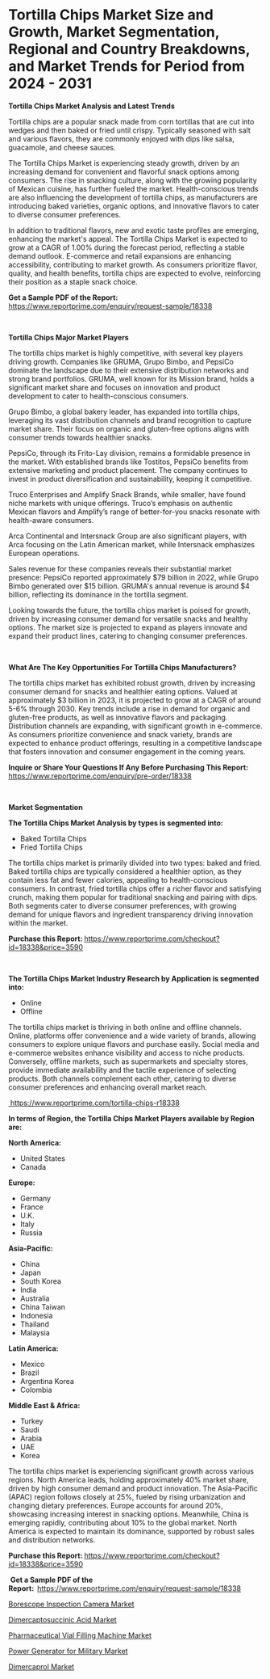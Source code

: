 <p><h1>Tortilla Chips Market Size and Growth, Market Segmentation, Regional and Country Breakdowns, and Market Trends for Period from 2024 -  2031</h1></p><p><strong>Tortilla Chips Market Analysis and Latest Trends</strong></p>
<p><p>Tortilla chips are a popular snack made from corn tortillas that are cut into wedges and then baked or fried until crispy. Typically seasoned with salt and various flavors, they are commonly enjoyed with dips like salsa, guacamole, and cheese sauces. </p><p>The Tortilla Chips Market is experiencing steady growth, driven by an increasing demand for convenient and flavorful snack options among consumers. The rise in snacking culture, along with the growing popularity of Mexican cuisine, has further fueled the market. Health-conscious trends are also influencing the development of tortilla chips, as manufacturers are introducing baked varieties, organic options, and innovative flavors to cater to diverse consumer preferences.</p><p>In addition to traditional flavors, new and exotic taste profiles are emerging, enhancing the market's appeal. The Tortilla Chips Market is expected to grow at a CAGR of 1.00% during the forecast period, reflecting a stable demand outlook. E-commerce and retail expansions are enhancing accessibility, contributing to market growth. As consumers prioritize flavor, quality, and health benefits, tortilla chips are expected to evolve, reinforcing their position as a staple snack choice.</p></p>
<p><strong>Get a Sample PDF of the Report:&nbsp;</strong> <a href="https://www.reportprime.com/enquiry/request-sample/18338?utm_campaign=1197&utm_medium=2&utm_source=Github&utm_content=ia&utm_term=21112024&utm_id=tortilla-chips">https://www.reportprime.com/enquiry/request-sample/18338</a></p>
<p>&nbsp;</p>
<p><strong>Tortilla Chips Major Market Players</strong></p>
<p><p>The tortilla chips market is highly competitive, with several key players driving growth. Companies like GRUMA, Grupo Bimbo, and PepsiCo dominate the landscape due to their extensive distribution networks and strong brand portfolios. GRUMA, well known for its Mission brand, holds a significant market share and focuses on innovation and product development to cater to health-conscious consumers.</p><p>Grupo Bimbo, a global bakery leader, has expanded into tortilla chips, leveraging its vast distribution channels and brand recognition to capture market share. Their focus on organic and gluten-free options aligns with consumer trends towards healthier snacks.</p><p>PepsiCo, through its Frito-Lay division, remains a formidable presence in the market. With established brands like Tostitos, PepsiCo benefits from extensive marketing and product placement. The company continues to invest in product diversification and sustainability, keeping it competitive.</p><p>Truco Enterprises and Amplify Snack Brands, while smaller, have found niche markets with unique offerings. Truco’s emphasis on authentic Mexican flavors and Amplify’s range of better-for-you snacks resonate with health-aware consumers. </p><p>Arca Continental and Intersnack Group are also significant players, with Arca focusing on the Latin American market, while Intersnack emphasizes European operations.</p><p>Sales revenue for these companies reveals their substantial market presence: PepsiCo reported approximately $79 billion in 2022, while Grupo Bimbo generated over $15 billion. GRUMA's annual revenue is around $4 billion, reflecting its dominance in the tortilla segment.</p><p>Looking towards the future, the tortilla chips market is poised for growth, driven by increasing consumer demand for versatile snacks and healthy options. The market size is projected to expand as players innovate and expand their product lines, catering to changing consumer preferences.</p></p>
<p>&nbsp;</p>
<p><strong>What Are The Key Opportunities For Tortilla Chips Manufacturers?</strong></p>
<p><p>The tortilla chips market has exhibited robust growth, driven by increasing consumer demand for snacks and healthier eating options. Valued at approximately $3 billion in 2023, it is projected to grow at a CAGR of around 5-6% through 2030. Key trends include a rise in demand for organic and gluten-free products, as well as innovative flavors and packaging. Distribution channels are expanding, with significant growth in e-commerce. As consumers prioritize convenience and snack variety, brands are expected to enhance product offerings, resulting in a competitive landscape that fosters innovation and consumer engagement in the coming years.</p></p>
<p><strong>Inquire or Share Your Questions If Any Before Purchasing This Report:</strong> <a href="https://www.reportprime.com/enquiry/pre-order/18338?utm_campaign=1197&utm_medium=2&utm_source=Github&utm_content=ia&utm_term=21112024&utm_id=tortilla-chips">https://www.reportprime.com/enquiry/pre-order/18338</a></p>
<p>&nbsp;</p>
<p><strong>Market Segmentation</strong></p>
<p><strong>The Tortilla Chips Market Analysis by types is segmented into:</strong></p>
<p><ul><li>Baked Tortilla Chips</li><li>Fried Tortilla Chips</li></ul></p>
<p><p>The tortilla chips market is primarily divided into two types: baked and fried. Baked tortilla chips are typically considered a healthier option, as they contain less fat and fewer calories, appealing to health-conscious consumers. In contrast, fried tortilla chips offer a richer flavor and satisfying crunch, making them popular for traditional snacking and pairing with dips. Both segments cater to diverse consumer preferences, with growing demand for unique flavors and ingredient transparency driving innovation within the market.</p></p>
<p><strong>Purchase this Report:&nbsp;</strong><a href="https://www.reportprime.com/checkout?id=18338&price=3590&utm_campaign=1197&utm_medium=2&utm_source=Github&utm_content=ia&utm_term=21112024&utm_id=tortilla-chips">https://www.reportprime.com/checkout?id=18338&price=3590</a></p>
<p>&nbsp;</p>
<p><strong>The Tortilla Chips Market Industry Research by Application is segmented into:</strong></p>
<p><ul><li>Online</li><li>Offline</li></ul></p>
<p><p>The tortilla chips market is thriving in both online and offline channels. Online, platforms offer convenience and a wide variety of brands, allowing consumers to explore unique flavors and purchase easily. Social media and e-commerce websites enhance visibility and access to niche products. Conversely, offline markets, such as supermarkets and specialty stores, provide immediate availability and the tactile experience of selecting products. Both channels complement each other, catering to diverse consumer preferences and enhancing overall market reach.</p></p>
<p><a href="https://www.reportprime.com/tortilla-chips-r18338?utm_campaign=1197&utm_medium=2&utm_source=Github&utm_content=ia&utm_term=21112024&utm_id=tortilla-chips">&nbsp;https://www.reportprime.com/tortilla-chips-r18338</a></p>
<p><strong>In terms of Region, the Tortilla Chips Market Players available by Region are:</strong></p>
<p>
    <p> <strong> North America: </strong>
        <ul>
            <li>United States</li>
            <li>Canada</li>
        </ul>
        </p> 
    <p> <strong> Europe: </strong>
        <ul>
            <li>Germany</li>
            <li>France</li>
            <li>U.K.</li>
            <li>Italy</li>
            <li>Russia</li>
        </ul>
        </p> 
    <p> <strong> Asia-Pacific: </strong>
        <ul>
            <li>China</li>
            <li>Japan</li>
            <li>South Korea</li>
            <li>India</li>
            <li>Australia</li>
            <li>China Taiwan</li>
            <li>Indonesia</li>
            <li>Thailand</li>
            <li>Malaysia</li>
        </ul>
        </p> 
    <p> <strong> Latin America: </strong>
        <ul>
            <li>Mexico</li>
            <li>Brazil</li>
            <li>Argentina Korea</li>
            <li>Colombia</li>
        </ul>
        </p> 
    <p> <strong> Middle East & Africa: </strong>
        <ul>
            <li>Turkey</li>
            <li>Saudi</li>
            <li>Arabia</li>
            <li>UAE</li>
            <li>Korea</li>
        </ul>
    </p>
    </p>
<p><p>The tortilla chips market is experiencing significant growth across various regions. North America leads, holding approximately 40% market share, driven by high consumer demand and product innovation. The Asia-Pacific (APAC) region follows closely at 25%, fueled by rising urbanization and changing dietary preferences. Europe accounts for around 20%, showcasing increasing interest in snacking options. Meanwhile, China is emerging rapidly, contributing about 10% to the global market. North America is expected to maintain its dominance, supported by robust sales and distribution networks.</p></p>
<p><strong>Purchase this Report: </strong><a href="https://www.reportprime.com/checkout?id=18338&price=3590&utm_campaign=1197&utm_medium=2&utm_source=Github&utm_content=ia&utm_term=21112024&utm_id=tortilla-chips">https://www.reportprime.com/checkout?id=18338&price=3590</a></p>
<p>&nbsp;<strong>Get a Sample PDF of the Report:&nbsp;&nbsp;</strong><a href="https://www.reportprime.com/enquiry/request-sample/18338?utm_campaign=1197&utm_medium=2&utm_source=Github&utm_content=ia&utm_term=21112024&utm_id=tortilla-chips">https://www.reportprime.com/enquiry/request-sample/18338</a></p>
<p><strong></strong></p>
<p><p><a href="https://www.linkedin.com/pulse/frameworks-advancements-borescope-inspection-camera-market-lyeae?utm_campaign=1197&utm_medium=2&utm_source=Github&utm_content=ia&utm_term=21112024&utm_id=tortilla-chips">Borescope Inspection Camera Market</a></p><p><a href="https://issuu.com/reportprime-2/docs/dimercaptosuccinic-acid-market-size_9f252aef74b140?utm_campaign=1197&utm_medium=2&utm_source=Github&utm_content=ia&utm_term=21112024&utm_id=tortilla-chips">Dimercaptosuccinic Acid Market</a></p><p><a href="https://www.linkedin.com/pulse/market-trends-report-analyzing-pharmaceutical-vial-filling-ubzwc?utm_campaign=1197&utm_medium=2&utm_source=Github&utm_content=ia&utm_term=21112024&utm_id=tortilla-chips">Pharmaceutical Vial Filling Machine Market</a></p><p><a href="https://www.linkedin.com/pulse/power-generator-military-market-report-detailed-size-analysis-rxqmc?utm_campaign=1197&utm_medium=2&utm_source=Github&utm_content=ia&utm_term=21112024&utm_id=tortilla-chips">Power Generator for Military Market</a></p><p><a href="https://issuu.com/reportprime-2/docs/dimercaprol-market-size-2030.pptx_87c594cd591450?utm_campaign=1197&utm_medium=2&utm_source=Github&utm_content=ia&utm_term=21112024&utm_id=tortilla-chips">Dimercaprol Market</a></p></p>